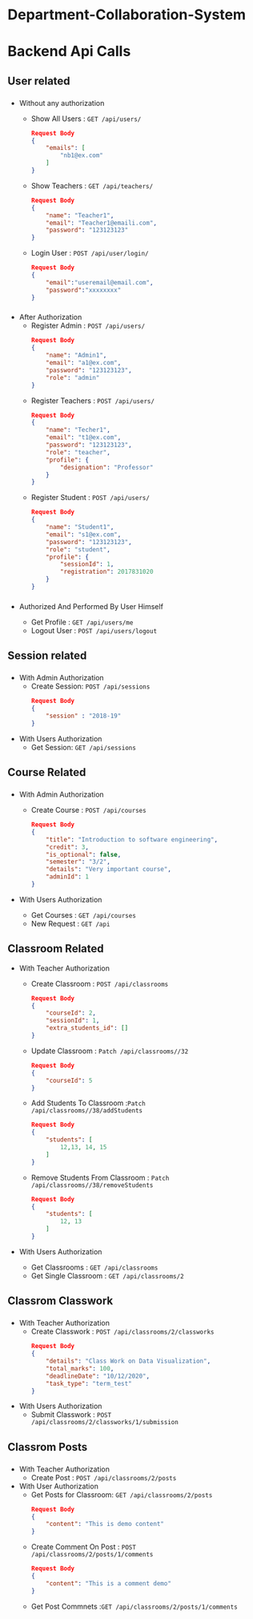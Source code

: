 # Department-Collaboration-System

# Backend Api Calls

## User related

### 
- Without any authorization
    * Show All Users : `GET /api/users/`
        ```json
        Request Body
        {
            "emails": [
                "nb1@ex.com"
            ]
        }
        ```

    * Show Teachers : `GET /api/teachers/`
        ```json
        Request Body
        {
            "name": "Teacher1",
            "email": "Teacher1@emaili.com",
            "password": "123123123"
        }
        ```
    * Login User : `POST /api/user/login/`
        ```json
        Request Body
        {
            "email":"useremail@email.com",
            "password":"xxxxxxxx"
        }
        ```
###
- After Authorization
    * Register Admin : `POST /api/users/`
        ```json
        Request Body
        {
            "name": "Admin1",
            "email": "a1@ex.com",
            "password": "123123123",
            "role": "admin"
        }
        ```
    * Register Teachers : `POST /api/users/`
        ```json
        Request Body
        {
            "name": "Techer1",
            "email": "t1@ex.com",
            "password": "123123123",
            "role": "teacher",
            "profile": {
                "designation": "Professor"
            }
        }
        ```
    * Register Student : `POST /api/users/`
        ```json
        Request Body
        {
            "name": "Student1",
            "email": "s1@ex.com",
            "password": "123123123",
            "role": "student",
            "profile": {
                "sessionId": 1,
                "registration": 2017831020
            }
        }
        ```

### 
- Authorized And Performed By User Himself

    * Get Profile : `GET /api/users/me`
    * Logout User : `POST /api/users/logout` 

## Session related
###
- With Admin Authorization
    * Create Session: `POST /api/sessions`
        ```json
        Request Body
        {
            "session" : "2018-19"
        }
        ```
- With Users Authorization
    * Get Session: `GET /api/sessions`
## Course Related
###
- With Admin Authorization 

    * Create Course :  `POST /api/courses`
        ```json
        Request Body
        {
            "title": "Introduction to software engineering",
            "credit": 3,
            "is_optional": false,
            "semester": "3/2",
            "details": "Very important course",
            "adminId": 1
        }
        ```
- With Users Authorization
    * Get Courses :  `GET /api/courses`
    * New Request :  `GET /api`

## Classroom Related
-  With Teacher Authorization 
    * Create Classroom :  `POST /api/classrooms`
        ```json
        Request Body 
        {
            "courseId": 2,
            "sessionId": 1,
            "extra_students_id": []
        }
        ```
    * Update Classroom :  `Patch /api/classrooms//32`
        ```json
        Request Body 
        {
            "courseId": 5
        }
        ```
    * Add Students To Classroom :`Patch /api/classrooms//38/addStudents`
        ```json
        Request Body 
        {
            "students": [
                12,13, 14, 15
            ]
        }
        ```
    * Remove Students From Classroom : `Patch /api/classrooms//38/removeStudents`
        ```json
        Request Body 
        {
            "students": [
                12, 13
            ]
        }
        ```

- With Users Authorization
    * Get Classrooms :  `GET /api/classrooms`
    * Get Single Classroom :  `GET /api/classrooms/2`

## Classrom Classwork

###
- With Teacher Authorization
    * Create Classwork : `POST /api/classrooms/2/classworks`
        ```json
        Request Body 
        {
            "details": "Class Work on Data Visualization",
            "total_marks": 100,
            "deadlineDate": "10/12/2020",
            "task_type": "term_test"
        }
        ```
- With Users Authorization
     * Submit Classwork : `POST /api/classrooms/2/classworks/1/submission`
## Classrom Posts

###
- With Teacher Authorization
    * Create Post : `POST /api/classrooms/2/posts`
- With User Authorization
    * Get Posts for Classroom: `GET /api/classrooms/2/posts`
        ```json
        Request Body 
        {
            "content": "This is demo content"
        }
        ```
    * Create Comment On Post : `POST /api/classrooms/2/posts/1/comments`
        ```json
        Request Body
        {
            "content": "This is a comment demo"
        }
        ```
    * Get Post Commnets :`GET /api/classrooms/2/posts/1/comments`
